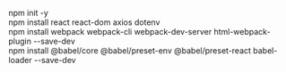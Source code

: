 npm init -y <br/>
npm install react react-dom axios dotenv <br/>
npm install webpack webpack-cli webpack-dev-server html-webpack-plugin --save-dev <br/>
npm install @babel/core @babel/preset-env @babel/preset-react babel-loader --save-dev <br/>
